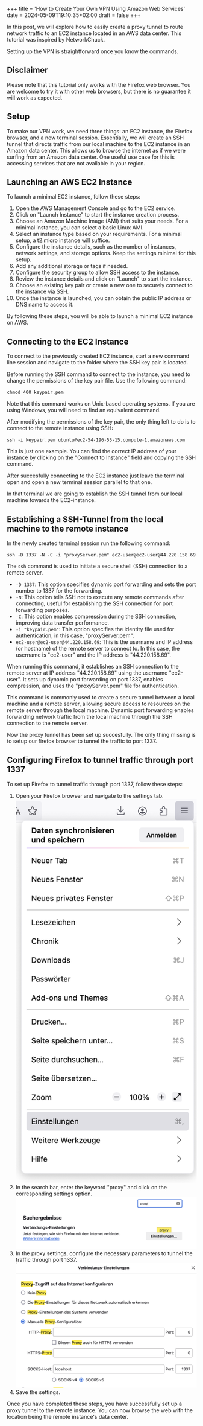 +++
title = 'How to Create Your Own VPN Using Amazon Web Services'
date = 2024-05-09T19:10:35+02:00
draft = false
+++

In this post, we will explore how to easily create a proxy tunnel to route network traffic to an EC2 instance located in an AWS data center. This tutorial was inspired by NetworkChuck.

Setting up the VPN is straightforward once you know the commands.

## Disclaimer
Please note that this tutorial only works with the Firefox web browser. You are welcome to try it with other web browsers, but there is no guarantee it will work as expected.

## Setup
To make our VPN work, we need three things: an EC2 instance, the Firefox browser, and a new terminal session. Essentially, we will create an SSH tunnel that directs traffic from our local machine to the EC2 instance in an Amazon data center. This allows us to browse the internet as if we were surfing from an Amazon data center. One useful use case for this is accessing services that are not available in your region.

## Launching an AWS EC2 Instance
To launch a minimal EC2 instance, follow these steps:

1. Open the AWS Management Console and go to the EC2 service.
2. Click on "Launch Instance" to start the instance creation process.
3. Choose an Amazon Machine Image (AMI) that suits your needs. For a minimal instance, you can select a basic Linux AMI.
4. Select an instance type based on your requirements. For a minimal setup, a t2.micro instance will suffice.
5. Configure the instance details, such as the number of instances, network settings, and storage options. Keep the settings minimal for this setup.
6. Add any additional storage or tags if needed.
7. Configure the security group to allow SSH access to the instance.
8. Review the instance details and click on "Launch" to start the instance.
9. Choose an existing key pair or create a new one to securely connect to the instance via SSH.
10. Once the instance is launched, you can obtain the public IP address or DNS name to access it.

By following these steps, you will be able to launch a minimal EC2 instance on AWS.

## Connecting to the EC2 Instance
To connect to the previously created EC2 instance, start a new command line session and navigate to the folder where the SSH key pair is located.

Before running the SSH command to connect to the instance, you need to change the permissions of the key pair file. Use the following command:
```shell
chmod 400 keypair.pem
```
Note that this command works on Unix-based operating systems. If you are using Windows, you will need to find an equivalent command.

After modifying the permissions of the key pair, the only thing left to do is to connect to the remote instance using SSH:

```shell
ssh -i keypair.pem ubuntu@ec2-54-196-55-15.compute-1.amazonaws.com
```
This is just one example. You can find the correct IP address of your instance by clicking on the "Connect to Instance" field and copying the SSH command.

After succesfully connecting to the EC2 instance just leave the terminal open and open a new terminal session parallel to that one. 

In that terminal we are going to establish the SSH tunnel from our local machine towards the EC2-instance. 

## Establishing a SSH-Tunnel from the local machine to the remote instance
In the newly created terminal session run the following command:
```shell
ssh -D 1337 -N -C -i "proxyServer.pem" ec2-user@ec2-user@44.220.158.69
```

The `ssh` command is used to initiate a secure shell (SSH) connection to a remote server.

- `-D 1337`: This option specifies dynamic port forwarding and sets the port number to 1337 for the forwarding.
- `-N`: This option tells SSH not to execute any remote commands after connecting, useful for establishing the SSH connection for port forwarding purposes.
- `-C`: This option enables compression during the SSH connection, improving data transfer performance.
- `-i "keypair.pem"`: This option specifies the identity file used for authentication, in this case, "proxyServer.pem".
- `ec2-user@ec2-user@44.220.158.69`: This is the username and IP address (or hostname) of the remote server to connect to. In this case, the username is "ec2-user" and the IP address is "44.220.158.69".

When running this command, it establishes an SSH connection to the remote server at IP address "44.220.158.69" using the username "ec2-user". It sets up dynamic port forwarding on port 1337, enables compression, and uses the "proxyServer.pem" file for authentication.

This command is commonly used to create a secure tunnel between a local machine and a remote server, allowing secure access to resources on the remote server through the local machine. Dynamic port forwarding enables forwarding network traffic from the local machine through the SSH connection to the remote server.

Now the proxy tunnel has been set up succesfully. The only thing missing is to setup our firefox browser to tunnel the traffic to port 1337.

## Configuring Firefox to tunnel traffic through port 1337
To set up Firefox to tunnel traffic through port 1337, follow these steps:

1. Open your Firefox browser and navigate to the settings tab.
![Image](./images/setting.png)
2. In the search bar, enter the keyword "proxy" and click on the corresponding settings option.
![Image](./images/search.png)
3. In the proxy settings, configure the necessary parameters to tunnel the traffic through port 1337.
![Image](./images/proxy.png)
4. Save the settings.

Once you have completed these steps, you have successfully set up a proxy tunnel to the remote instance. You can now browse the web with the location being the remote instance's data center.











